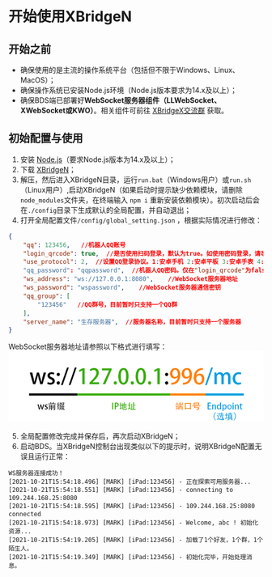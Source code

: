 # 开始使用XBridgeN
## 开始之前
* 确保使用的是主流的操作系统平台（包括但不限于Windows、Linux、MacOS）；
* 确保操作系统已安装Node.js环境（Node.js版本要求为14.x及以上）；
* 确保BDS端已部署好**WebSocket服务器组件（LLWebSocket、XWebSocket或KWO）**。相关组件可前往 [XBridgeX交流群](https://jq.qq.com/?_wv=1027&k=rmCKLG7M) 获取。

## 初始配置与使用
1. 安装 [Node.js](https://nodejs.org/)（要求Node.js版本为14.x及以上）；
2. 下载 [XBridgeN](https://gitee.com/xbridgex/XBridge-Nodejs/releases)；
3. 解压，然后进入XBridgeN目录，运行`run.bat`（Windows用户）或`run.sh`（Linux用户）,启动XBridgeN（如果启动时提示缺少依赖模块，请删除`node_modules`文件夹，在终端输入 `npm i` 重新安装依赖模块）。初次启动后会在``./config``目录下生成默认的全局配置，并自动退出；
4. 打开全局配置文件`/config/global_setting.json` ，根据实际情况进行修改：
```json
{
	"qq": 123456,   //机器人QQ账号
	"login_qrcode": true,  //是否使用扫码登录，默认为true。如使用密码登录，请改为false
	"use_protocol": 2,	//设置QQ登录协议。1:安卓手机 2:安卓平板 3:安卓手表 4:MacOS 5:iPad
	"qq_password": "qqpassword",  //机器人QQ密码。仅在"login_qrcode"为false（使用密码登录）时，该项配置才有效
	"ws_address": "ws://127.0.0.1:8080",    //WebSocket服务器地址
	"ws_password": "wspassword",    //WebSocket服务器通信密钥
	"qq_group": [
		"123456"   //QQ群号，目前暂时只支持一个QQ群
	],
	"server_name": "生存服务器",  //服务器名称，目前暂时只支持一个服务器
}
```

WebSocket服务器地址请参照以下格式进行填写：
![01](../../img/xbn/ws-format.png)

5. 全局配置修改完成并保存后，再次启动XBridgeN；
6. 启动BDS。当XBridgeN控制台出现类似以下的提示时，说明XBridgeN配置无误且运行正常：
```
WS服务器连接成功！
[2021-10-21T15:54:18.496] [MARK] [iPad:123456] - 正在探索可用服务器...
[2021-10-21T15:54:18.551] [MARK] [iPad:123456] - connecting to 109.244.168.25:8080
[2021-10-21T15:54:18.595] [MARK] [iPad:123456] - 109.244.168.25:8080 connected
[2021-10-21T15:54:18.973] [MARK] [iPad:123456] - Welcome, abc ! 初始化资源...
[2021-10-21T15:54:19.205] [MARK] [iPad:123456] - 加载了1个好友，1个群，1个陌生人。
[2021-10-21T15:54:19.349] [MARK] [iPad:123456] - 初始化完毕，开始处理消息。
```